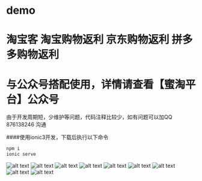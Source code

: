 # demo 
# 淘宝客 淘宝购物返利 京东购物返利 拼多多购物返利   

# 与公众号搭配使用，详情请查看【蜜淘平台】公众号
由于开发周期短，少维护等问题，代码注释比较少，如有问题可以加QQ 876138246 沟通

####使用ionic3开发，下载后执行以下命令
```Bash
npm i 
ionic serve
```



![alt text](/image/1.jpg "")
![alt text](/image/2.jpg "")
![alt text](/image/3.jpg "")
![alt text](/image/4.jpg "")
![alt text](/image/5.jpg "")
![alt text](/image/6.jpg "")
![alt text](/image/7.jpg "")
![alt text](/image/8.jpg "")
![alt text](/image/9.jpg "")
